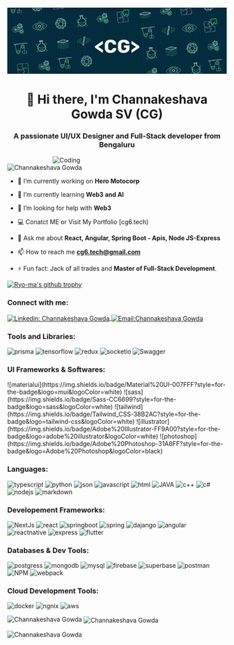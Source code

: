 [![MasterHead](cg_bg.gif)](https://github.com/cg6-tech)

<h1 align="center">👋 Hi there, I'm Channakeshava Gowda SV (CG)</h1>
<h3 align="center">A passionate UI/UX Designer and Full-Stack developer from Bengaluru</h3>

<img align="right" alt="Coding" width="400" src="https://cdn.dribbble.com/users/1162077/screenshots/5403918/media/d5dccb5d5818cba2c8fa0cb15fb578b3.gif" />

<p align="left"><img src="https://komarev.com/ghpvc/?username=cg6-tech&label=Profile%20views&color=0e75b6&style=flat" alt="Channakeshava Gowda" /></p>

-   🔭 I’m currently working on **Hero Motocorp**

-   🌱 I’m currently learning **Web3 and AI**

-   🤝 I’m looking for help with **Web3**

-   💻 Conatct ME or Visit My Portfolio [cg6.tech)

-   💬 Ask me about **React, Angular, Spring Boot - Apis, Node JS-Express**

-   📫 How to reach me **cg6.tech@gmail.com**

-   ⚡ Fun fact: Jack of all trades and **Master of Full-Stack Development**.

[![Ryo-ma's github trophy](https://github-profile-trophy.vercel.app/?username=cg6-tech&row=1)](https://github.com/ryo-ma/github-profile-trophy)

<h3 align="left">Connect with me:</h3>
<p align="left">
<a href="https://linkedin.com/in/cg6_tech" target="blank"><img align="center" src="https://img.shields.io/badge/LinkedIn-0077B5?&logo=linkedin&logoColor=white" alt="Linkedin: Channakeshava Gowda" />
</a>
<a href="mailto:cg6.tech@gmail.com" target="blank"><img align="center" src="https://img.shields.io/badge/Email-blue?style=flat-square&logo=gmail&logoColor=white" alt="Email:Channakeshava Gowda" /></a>
</p>

<h3 align="left">Tools and Libraries:</h3>
<p align="left">

![prisma](https://img.shields.io/badge/Prisma-3982CE?style=for-the-badge&logo=Prisma&logoColor=white)
![tensorflow](https://img.shields.io/badge/TensorFlow-FF6F00?style=for-the-badge&logo=TensorFlow&logoColor=white)
![redux](https://img.shields.io/badge/Redux-593D88?style=for-the-badge&logo=redux&logoColor=white)
![socketio](https://img.shields.io/badge/Socket.io-010101?&style=for-the-badge&logo=Socket.io&logoColor=white)
![Swagger](https://img.shields.io/badge/Swagger-85EA2D?style=for-the-badge&logo=Swagger&logoColor=white)

</p>

<h3 align="left">UI Frameworks & Softwares:</h3>
<p align="left">
![materialui](https://img.shields.io/badge/Material%20UI-007FFF?style=for-the-badge&logo=mui&logoColor=white)
![sass](https://img.shields.io/badge/Sass-CC6699?style=for-the-badge&logo=sass&logoColor=white)
![tailwind](https://img.shields.io/badge/Tailwind_CSS-38B2AC?style=for-the-badge&logo=tailwind-css&logoColor=white)
![illustrator](https://img.shields.io/badge/Adobe%20Illustrator-FF9A00?style=for-the-badge&logo=adobe%20illustrator&logoColor=white)
![photoshop](https://img.shields.io/badge/Adobe%20Photoshop-31A8FF?style=for-the-badge&logo=Adobe%20Photoshop&logoColor=black)

</p>
<h3 align="left">Languages:</h3>
<p align="left">

![typescript](https://img.shields.io/badge/TypeScript-007ACC?style=for-the-badge&logo=typescript&logoColor=white)
![python](https://img.shields.io/badge/Python-FFD43B?style=for-the-badge&logo=python&logoColor=blue)
![json](https://img.shields.io/badge/json-5E5C5C?style=for-the-badge&logo=json&logoColor=white)
![javascript](https://img.shields.io/badge/JavaScript-323330?style=for-the-badge&logo=javascript&logoColor=F7DF1E)
![html](https://img.shields.io/badge/HTML5-E34F26?style=for-the-badge&logo=html5&logoColor=white)
![JAVA](https://img.shields.io/badge/JAVA-ED8B00?style=for-the-badge&logo=openjdk&logoColor=white)
![c++](https://img.shields.io/badge/C%2B%2B-00599C?style=for-the-badge&logo=c%2B%2B&logoColor=white)
![c#](https://img.shields.io/badge/C%23-239120?style=for-the-badge&logo=c-sharp&logoColor=white)
![nodejs](https://img.shields.io/badge/Node.js-339933?style=for-the-badge&logo=nodedotjs&logoColor=white)
![markdown](https://img.shields.io/badge/Markdown-000000?style=for-the-badge&logo=markdown&logoColor=white)

</p>

<h3 align="left">Developement Frameworks:</h3>
<p align="left">

![NextJs](https://img.shields.io/badge/next.js-000000?style=for-the-badge&logo=nextdotjs&logoColor=white)
![react](https://img.shields.io/badge/React-20232A?style=for-the-badge&logo=react&logoColor=61DAFB)
![springboot](https://img.shields.io/badge/Spring_Boot-F2F4F9?style=for-the-badge&logo=spring-boot)
![spring](https://img.shields.io/badge/Spring-6DB33F?style=for-the-badge&logo=spring&logoColor=white)
![dajango](https://img.shields.io/badge/Django-092E20?style=for-the-badge&logo=django&logoColor=green)
![angular](https://img.shields.io/badge/Angular-CB3837?style=for-the-badge&logo=angular&logoColor=white) 
![reactnative](https://img.shields.io/badge/React_Native-20232A?style=for-the-badge&logo=react&logoColor=61DAFB)
![express](https://img.shields.io/badge/Express.js-000000?style=for-the-badge&logo=express&logoColor=white)
![flutter](https://img.shields.io/badge/Flutter-02569B?style=for-the-badge&logo=flutter&logoColor=white)

</p>
<h3 align="left">Databases & Dev Tools:</h3>
<p align="left">

![postgress](https://img.shields.io/badge/PostgreSQL-316192?style=for-the-badge&logo=postgresql&logoColor=white)
![mongodb](https://img.shields.io/badge/MongoDB-4EA94B?style=for-the-badge&logo=mongodb&logoColor=white)
![mysql](https://img.shields.io/badge/MySQL-005C84?style=for-the-badge&logo=mysql&logoColor=white)
![firebase](https://img.shields.io/badge/firebase-ffca28?style=for-the-badge&logo=firebase&logoColor=black)
![superbase](https://img.shields.io/badge/Supabase-181818?style=for-the-badge&logo=supabase&logoColor=white)
![postman](https://img.shields.io/badge/Postman-FF6C37?style=for-the-badge&logo=Postman&logoColor=white)
![NPM](https://img.shields.io/badge/npm-CB3837?style=for-the-badge&logo=npm&logoColor=white)
![webpack](https://img.shields.io/badge/Yarn-2C8EBB?style=for-the-badge&logo=yarn&logoColor=white)

</p>

<h3 align="left">Cloud Development Tools:</h3>
<p align="left">

![docker](https://img.shields.io/badge/Docker-2CA5E0?style=for-the-badge&logo=docker&logoColor=white)
![ngnix](https://img.shields.io/badge/Nginx-009639?style=for-the-badge&logo=nginx&logoColor=white)
![aws](https://img.shields.io/badge/Amazon_AWS-FF9900?style=for-the-badge&logo=amazonaws&logoColor=white)

<p>

<img align="left" src="https://github-readme-stats.vercel.app/api/top-langs?username=cg6-tech&show_icons=true&locale=en&hide_border=true&theme=transparent" alt="Channakeshava Gowda" /></p>

<p>&nbsp;<img align="center" src="https://github-readme-stats.vercel.app/api?username=cg6-tech&show_icons=true&locale=en&hide_border=true&theme=transparent" alt="Channakeshava Gowda" /></p>

<p><img align="center" src="https://github-readme-streak-stats.herokuapp.com/?user=cg6-tech&hide_border=true&theme=transparent" alt="Channakeshava Gowda" /></p>
